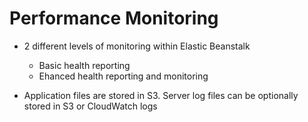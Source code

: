 # Performance Monitoring

- 2 different levels of monitoring within Elastic Beanstalk
	- Basic health reporting
	- Ehanced health reporting and monitoring

- Application files are stored in S3. Server log files can be optionally stored in S3 or CloudWatch logs